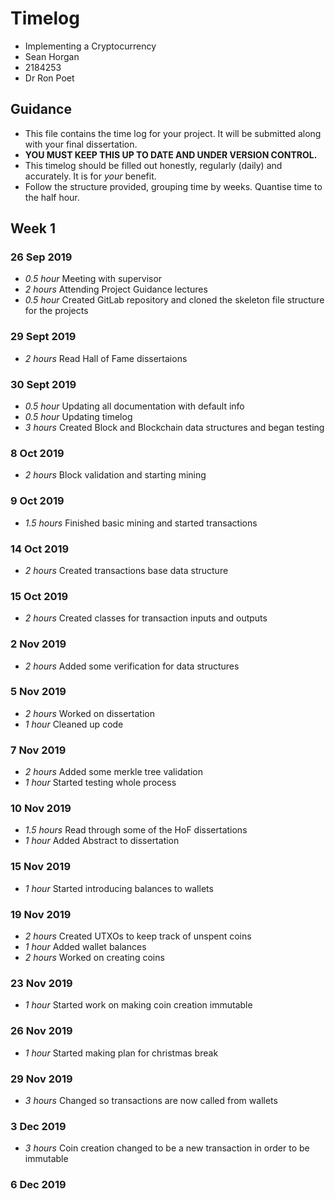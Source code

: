 # Timelog

* Implementing a Cryptocurrency
* Sean Horgan
* 2184253
* Dr Ron Poet

## Guidance

* This file contains the time log for your project. It will be submitted along with your final dissertation.
* **YOU MUST KEEP THIS UP TO DATE AND UNDER VERSION CONTROL.**
* This timelog should be filled out honestly, regularly (daily) and accurately. It is for *your* benefit.
* Follow the structure provided, grouping time by weeks.  Quantise time to the half hour.

## Week 1

### 26 Sep 2019

* *0.5 hour* Meeting with supervisor
* *2 hours* Attending Project Guidance lectures 
* *0.5 hour* Created GitLab repository and cloned the skeleton file structure for the projects

### 29 Sept 2019

* *2 hours* Read Hall of Fame dissertaions

### 30 Sept 2019

* *0.5 hour* Updating all documentation with default info
* *0.5 hour* Updating timelog
* *3 hours* Created Block and Blockchain data structures and began testing

### 8 Oct 2019

* *2 hours* Block validation and starting mining

### 9 Oct 2019

* *1.5 hours* Finished basic mining and started transactions

### 14 Oct 2019

* *2 hours* Created transactions base data structure

### 15 Oct 2019

* *2 hours* Created classes for transaction inputs and outputs

### 2 Nov 2019

* *2 hours* Added some verification for data structures

### 5 Nov 2019

* *2 hours* Worked on dissertation
* *1 hour* Cleaned up code

### 7 Nov 2019

* *2 hours* Added some merkle tree validation
* *1 hour* Started testing whole process

### 10 Nov 2019

* *1.5 hours* Read through some of the HoF dissertations
* *1 hour* Added Abstract to dissertation

### 15 Nov 2019

* *1 hour* Started introducing balances to wallets

### 19 Nov 2019

* *2 hours* Created UTXOs to keep track of unspent coins
* *1 hour* Added wallet balances
* *2 hours* Worked on creating coins

### 23 Nov 2019

* *1 hour* Started work on making coin creation immutable

### 26 Nov 2019

* *1 hour* Started making plan for christmas break

### 29 Nov 2019

* *3 hours* Changed so transactions are now called from wallets

### 3 Dec 2019

* *3 hours* Coin creation changed to be a new transaction in order to be immutable

### 6 Dec 2019